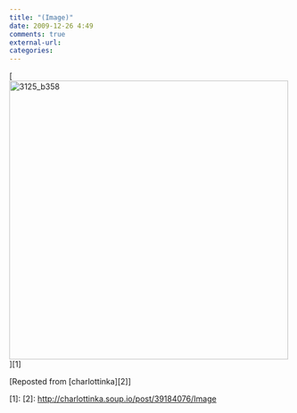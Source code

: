 ```yaml
---
title: "(Image)"
date: 2009-12-26 4:49
comments: true
external-url:
categories:
---
```

[<img src="http://5.asset.soup.io/asset/0604/3125_b358.jpeg" width="500" height="500" alt="3125_b358" />][1]

[Reposted from [charlottinka][2]]

  [1]: 
  [2]: http://charlottinka.soup.io/post/39184076/Image
